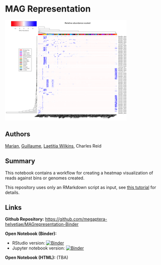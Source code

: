 # MAG Representation

![Final visualization](img/magrepresentation.png)

## Authors

[Marian](https://orcid.org/0000-0002-2866-4496), 
[Guillaume](https://orcid.org/0000-0002-8746-2632), 
[Laetitia Wilkins](https://orcid.org/0000-0003-3632-2063), 
Charles Reid

## Summary

This notebook contains a workflow for creating a heatmap visualization
of reads against bins or genomes created.

This repository uses only an RMarkdown script as input,
see [this tutorial](https://kbroman.org/blog/2019/02/18/omg_binder/)
for details.

## Links

**Github Repository:** <https://github.com/megaptera-helvetiae/MAGrepresentation-Binder>

**Open Notebook (Binder):** 

* RStudio version: [![Binder](http://mybinder.org/badge_logo.svg)](https://mybinder.org/v2/gh/megaptera-helvetiae/MAGrepresentation-Binder/master)
* Jupyter notebook version: [![Binder](http://mybinder.org/badge_logo.svg)](https://mybinder.org/v2/gh/megaptera-helvetiae/MetaG-heat-Binder/fixr?filepath=MetaG-Heatmap.ipynb)

**Open Notebook (HTML):** (TBA)


